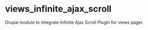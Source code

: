 # views_infinite_ajax_scroll
Drupal module to integrate Infinite Ajax Scroll Plugin for views pager.
